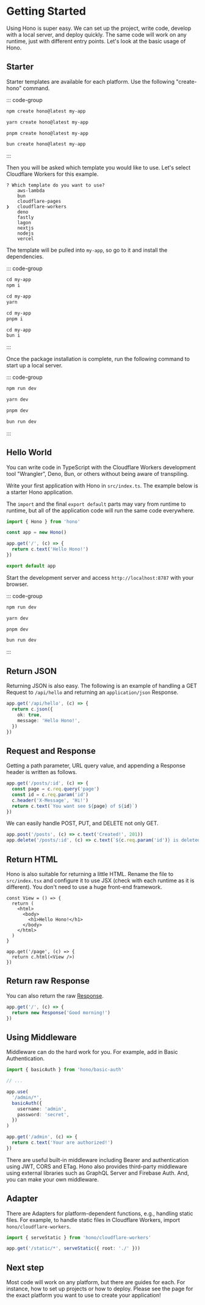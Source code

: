 # Getting Started

Using Hono is super easy. We can set up the project, write code, develop with a local server, and deploy quickly. The same code will work on any runtime, just with different entry points. Let's look at the basic usage of Hono.

## Starter

Starter templates are available for each platform. Use the following "create-hono" command.

::: code-group

```txt [npm]
npm create hono@latest my-app
```

```txt [yarn]
yarn create hono@latest my-app
```

```txt [pnpm]
pnpm create hono@latest my-app
```

```txt [bun]
bun create hono@latest my-app
```

:::

Then you will be asked which template you would like to use.
Let's select Cloudflare Workers for this example.

```
? Which template do you want to use?
    aws-lambda
    bun
    cloudflare-pages
❯   cloudflare-workers
    deno
    fastly
    lagon
    nextjs
    nodejs
    vercel
```

The template will be pulled into `my-app`, so go to it and install the dependencies.

::: code-group

```txt [npm]
cd my-app
npm i
```

```txt [yarn]
cd my-app
yarn
```

```txt [pnpm]
cd my-app
pnpm i
```

```txt [bun]
cd my-app
bun i
```

:::

Once the package installation is complete, run the following command to start up a local server.

::: code-group

```txt [npm]
npm run dev
```

```txt [yarn]
yarn dev
```

```txt [pnpm]
pnpm dev
```

```txt [bun]
bun run dev
```

:::

## Hello World

You can write code in TypeScript with the Cloudflare Workers development tool "Wrangler", Deno, Bun, or others without being aware of transpiling.

Write your first application with Hono in `src/index.ts`. The example below is a starter Hono application.

The `import` and the final `export default` parts may vary from runtime to runtime,
but all of the application code will run the same code everywhere.

```ts
import { Hono } from 'hono'

const app = new Hono()

app.get('/', (c) => {
  return c.text('Hello Hono!')
})

export default app
```

Start the development server and access `http://localhost:8787` with your browser.

::: code-group

```txt [npm]
npm run dev
```

```txt [yarn]
yarn dev
```

```txt [pnpm]
pnpm dev
```

```txt [bun]
bun run dev
```

:::

## Return JSON

Returning JSON is also easy. The following is an example of handling a GET Request to `/api/hello` and returning an `application/json` Response.

```ts
app.get('/api/hello', (c) => {
  return c.json({
    ok: true,
    message: 'Hello Hono!',
  })
})
```

## Request and Response

Getting a path parameter, URL query value, and appending a Response header is written as follows.

```ts
app.get('/posts/:id', (c) => {
  const page = c.req.query('page')
  const id = c.req.param('id')
  c.header('X-Message', 'Hi!')
  return c.text(`You want see ${page} of ${id}`)
})
```

We can easily handle POST, PUT, and DELETE not only GET.

```ts
app.post('/posts', (c) => c.text('Created!', 201))
app.delete('/posts/:id', (c) => c.text(`${c.req.param('id')} is deleted!`))
```

## Return HTML

Hono is also suitable for returning a little HTML. Rename the file to `src/index.tsx` and configure it to use JSX (check with each runtime as it is different). You don't need to use a huge front-end framework.

```tsx
const View = () => {
  return (
    <html>
      <body>
        <h1>Hello Hono!</h1>
      </body>
    </html>
  )
}

app.get('/page', (c) => {
  return c.html(<View />)
})
```

## Return raw Response

You can also return the raw [Response](https://developer.mozilla.org/en-US/docs/Web/API/Response).

```ts
app.get('/', (c) => {
  return new Response('Good morning!')
})
```

## Using Middleware

Middleware can do the hard work for you.
For example, add in Basic Authentication.

```ts
import { basicAuth } from 'hono/basic-auth'

// ...

app.use(
  '/admin/*',
  basicAuth({
    username: 'admin',
    password: 'secret',
  })
)

app.get('/admin', (c) => {
  return c.text('Your are authorized!')
})
```

There are useful built-in middleware including Bearer and authentication using JWT, CORS and ETag.
Hono also provides third-party middleware using external libraries such as GraphQL Server and Firebase Auth.
And, you can make your own middleware.

## Adapter

There are Adapters for platform-dependent functions, e.g., handling static files.
For example, to handle static files in Cloudflare Workers, import `hono/cloudflare-workers`.

```ts
import { serveStatic } from 'hono/cloudflare-workers'

app.get('/static/*', serveStatic({ root: './' }))
```

## Next step

Most code will work on any platform, but there are guides for each.
For instance, how to set up projects or how to deploy.
Please see the page for the exact platform you want to use to create your application!
